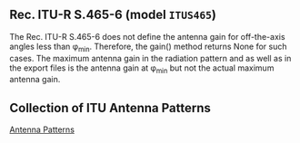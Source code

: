 ## Rec. ITU-R S.465-6 (model `ITUS465`)
The Rec. ITU-R S.465-6 does not define the antenna gain for off-the-axis angles less than φ<sub>min</sub>. Therefore, the gain() method returns None for such cases. The maximum antenna gain in the radiation pattern and as well as in the export files is the antenna gain at φ<sub>min</sub> but not the actual maximum antenna gain.   

## Collection of ITU Antenna Patterns
[Antenna Patterns](https://www.itu.int/en/ITU-R/software/Pages/ant-pattern.aspx)